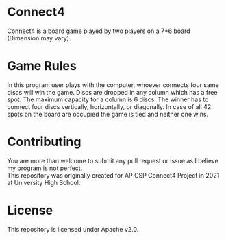 # Connect4
Connect4 is a board game played by two players on a 7*6 board (Dimension may vary).

# Game Rules
In this program user plays with the computer, whoever connects four same discs will win the game. Discs are dropped in any column which has a free spot. The maximum capacity for a column is 6 discs.
The winner has to connect four discs vertically, horizontally, or diagonally. In case of all 42 spots on the board are occupied the game is tied and neither one wins.

# Contributing
You are more than welcome to submit any pull request or issue as I believe my program is not perfect.
<br>
This repository was originally created for AP CSP Connect4 Project in 2021 at University High School. 

# License
This repository is licensed under Apache v2.0.
